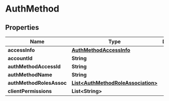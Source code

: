 

# AuthMethod

## Properties

Name | Type | Description | Notes
------------ | ------------- | ------------- | -------------
**accessInfo** | [**AuthMethodAccessInfo**](AuthMethodAccessInfo.md) |  |  [optional]
**accountId** | **String** |  |  [optional]
**authMethodAccessId** | **String** |  |  [optional]
**authMethodName** | **String** |  |  [optional]
**authMethodRolesAssoc** | [**List&lt;AuthMethodRoleAssociation&gt;**](AuthMethodRoleAssociation.md) |  |  [optional]
**clientPermissions** | **List&lt;String&gt;** |  |  [optional]



